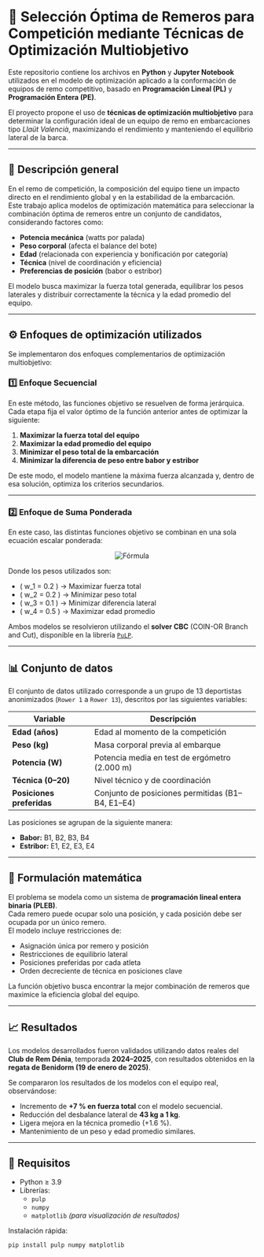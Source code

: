 # 🛶 Selección Óptima de Remeros para Competición mediante Técnicas de Optimización Multiobjetivo

Este repositorio contiene los archivos en **Python** y **Jupyter Notebook** utilizados en el modelo de optimización aplicado a la conformación de equipos de remo competitivo, basado en **Programación Lineal (PL)** y **Programación Entera (PE)**.

El proyecto propone el uso de **técnicas de optimización multiobjetivo** para determinar la configuración ideal de un equipo de remo en embarcaciones tipo *Llaüt Valencià*, maximizando el rendimiento y manteniendo el equilibrio lateral de la barca.

---

## 📘 Descripción general

En el remo de competición, la composición del equipo tiene un impacto directo en el rendimiento global y en la estabilidad de la embarcación.  
Este trabajo aplica modelos de optimización matemática para seleccionar la combinación óptima de remeros entre un conjunto de candidatos, considerando factores como:

- **Potencia mecánica** (watts por palada)  
- **Peso corporal** (afecta el balance del bote)  
- **Edad** (relacionada con experiencia y bonificación por categoría)  
- **Técnica** (nivel de coordinación y eficiencia)  
- **Preferencias de posición** (babor o estribor)

El modelo busca maximizar la fuerza total generada, equilibrar los pesos laterales y distribuir correctamente la técnica y la edad promedio del equipo.

---

## ⚙️ Enfoques de optimización utilizados

Se implementaron dos enfoques complementarios de optimización multiobjetivo:

### 1️⃣ Enfoque Secuencial
En este método, las funciones objetivo se resuelven de forma jerárquica.  
Cada etapa fija el valor óptimo de la función anterior antes de optimizar la siguiente:

1. **Maximizar la fuerza total del equipo**  
2. **Maximizar la edad promedio del equipo**  
3. **Minimizar el peso total de la embarcación**  
4. **Minimizar la diferencia de peso entre babor y estribor**

De este modo, el modelo mantiene la máxima fuerza alcanzada y, dentro de esa solución, optimiza los criterios secundarios.

---

### 2️⃣ Enfoque de Suma Ponderada
En este caso, las distintas funciones objetivo se combinan en una sola ecuación escalar ponderada:

<p align="center">
  <img src="https://latex.codecogs.com/png.image?\dpi{120}Z=w_1\cdot\text{Fuerza}-w_2\cdot\text{Peso}-w_3\cdot D+w_4\cdot\text{Edad}" alt="Fórmula"/>
</p>

Donde los pesos utilizados son:
- \( w_1 = 0.2 \) → Maximizar fuerza total  
- \( w_2 = 0.2 \) → Minimizar peso total  
- \( w_3 = 0.1 \) → Minimizar diferencia lateral  
- \( w_4 = 0.5 \) → Maximizar edad promedio  

Ambos modelos se resolvieron utilizando el **solver CBC** (COIN-OR Branch and Cut), disponible en la librería [`PuLP`](https://coin-or.github.io/pulp/).

---

## 📊 Conjunto de datos

El conjunto de datos utilizado corresponde a un grupo de 13 deportistas anonimizados (`Rower 1` a `Rower 13`), descritos por las siguientes variables:

| Variable | Descripción |
|-----------|-------------|
| **Edad (años)** | Edad al momento de la competición |
| **Peso (kg)** | Masa corporal previa al embarque |
| **Potencia (W)** | Potencia media en test de ergómetro (2.000 m) |
| **Técnica (0–20)** | Nivel técnico y de coordinación |
| **Posiciones preferidas** | Conjunto de posiciones permitidas (B1–B4, E1–E4) |

Las posiciones se agrupan de la siguiente manera:
- **Babor:** B1, B2, B3, B4  
- **Estribor:** E1, E2, E3, E4

---

## 🧮 Formulación matemática

El problema se modela como un sistema de **programación lineal entera binaria (PLEB)**.  
Cada remero puede ocupar solo una posición, y cada posición debe ser ocupada por un único remero.  
El modelo incluye restricciones de:

- Asignación única por remero y posición  
- Restricciones de equilibrio lateral  
- Posiciones preferidas por cada atleta  
- Orden decreciente de técnica en posiciones clave  

La función objetivo busca encontrar la mejor combinación de remeros que maximice la eficiencia global del equipo.

---

## 📈 Resultados

Los modelos desarrollados fueron validados utilizando datos reales del **Club de Rem Dénia**, temporada **2024–2025**, con resultados obtenidos en la **regata de Benidorm (19 de enero de 2025)**.  

Se compararon los resultados de los modelos con el equipo real, observándose:

- Incremento de **+7 % en fuerza total** con el modelo secuencial.  
- Reducción del desbalance lateral de **43 kg a 1 kg**.  
- Ligera mejora en la técnica promedio (+1.6 %).  
- Mantenimiento de un peso y edad promedio similares.

---

## 🧠 Requisitos

- Python ≥ 3.9  
- Librerías:
  - `pulp`
  - `numpy`
  - `matplotlib` *(para visualización de resultados)*

Instalación rápida:

```bash
pip install pulp numpy matplotlib
